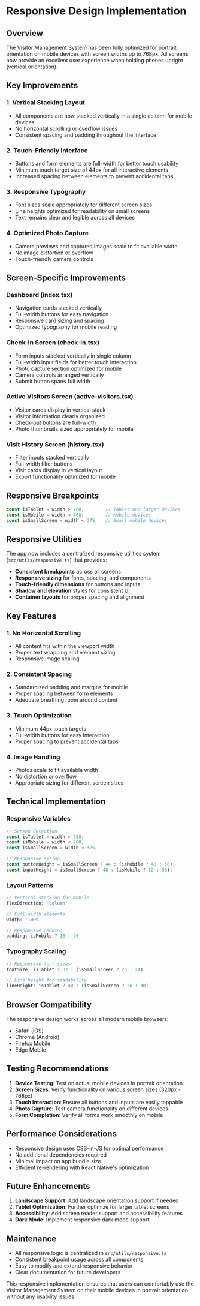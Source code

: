 # Responsive Design Implementation

## Overview

The Visitor Management System has been fully optimized for portrait orientation on mobile devices with screen widths up to 768px. All screens now provide an excellent user experience when holding phones upright (vertical orientation).

## Key Improvements

### 1. **Vertical Stacking Layout**
- All components are now stacked vertically in a single column for mobile devices
- No horizontal scrolling or overflow issues
- Consistent spacing and padding throughout the interface

### 2. **Touch-Friendly Interface**
- Buttons and form elements are full-width for better touch usability
- Minimum touch target size of 44px for all interactive elements
- Increased spacing between elements to prevent accidental taps

### 3. **Responsive Typography**
- Font sizes scale appropriately for different screen sizes
- Line heights optimized for readability on small screens
- Text remains clear and legible across all devices

### 4. **Optimized Photo Capture**
- Camera previews and captured images scale to fit available width
- No image distortion or overflow
- Touch-friendly camera controls

## Screen-Specific Improvements

### Dashboard (index.tsx)
- Navigation cards stacked vertically
- Full-width buttons for easy navigation
- Responsive card sizing and spacing
- Optimized typography for mobile reading

### Check-In Screen (check-in.tsx)
- Form inputs stacked vertically in single column
- Full-width input fields for better touch interaction
- Photo capture section optimized for mobile
- Camera controls arranged vertically
- Submit button spans full width

### Active Visitors Screen (active-visitors.tsx)
- Visitor cards display in vertical stack
- Visitor information clearly organized
- Check-out buttons are full-width
- Photo thumbnails sized appropriately for mobile

### Visit History Screen (history.tsx)
- Filter inputs stacked vertically
- Full-width filter buttons
- Visit cards display in vertical layout
- Export functionality optimized for mobile

## Responsive Breakpoints

```typescript
const isTablet = width > 768;        // Tablet and larger devices
const isMobile = width < 768;        // Mobile devices
const isSmallScreen = width < 375;   // Small mobile devices
```

## Responsive Utilities

The app now includes a centralized responsive utilities system (`src/utils/responsive.ts`) that provides:

- **Consistent breakpoints** across all screens
- **Responsive sizing** for fonts, spacing, and components
- **Touch-friendly dimensions** for buttons and inputs
- **Shadow and elevation** styles for consistent UI
- **Container layouts** for proper spacing and alignment

## Key Features

### 1. **No Horizontal Scrolling**
- All content fits within the viewport width
- Proper text wrapping and element sizing
- Responsive image scaling

### 2. **Consistent Spacing**
- Standardized padding and margins for mobile
- Proper spacing between form elements
- Adequate breathing room around content

### 3. **Touch Optimization**
- Minimum 44px touch targets
- Full-width buttons for easy interaction
- Proper spacing to prevent accidental taps

### 4. **Image Handling**
- Photos scale to fit available width
- No distortion or overflow
- Appropriate sizing for different screen sizes

## Technical Implementation

### Responsive Variables
```typescript
// Screen detection
const isTablet = width > 768;
const isMobile = width < 768;
const isSmallScreen = width < 375;

// Responsive sizing
const buttonHeight = isSmallScreen ? 44 : (isMobile ? 48 : 56);
const inputHeight = isSmallScreen ? 48 : (isMobile ? 52 : 56);
```

### Layout Patterns
```typescript
// Vertical stacking for mobile
flexDirection: 'column'

// Full-width elements
width: '100%'

// Responsive padding
padding: isMobile ? 16 : 20
```

### Typography Scaling
```typescript
// Responsive font sizes
fontSize: isTablet ? 32 : (isSmallScreen ? 20 : 24)

// Line height for readability
lineHeight: isTablet ? 40 : (isSmallScreen ? 26 : 30)
```

## Browser Compatibility

The responsive design works across all modern mobile browsers:
- Safari (iOS)
- Chrome (Android)
- Firefox Mobile
- Edge Mobile

## Testing Recommendations

1. **Device Testing**: Test on actual mobile devices in portrait orientation
2. **Screen Sizes**: Verify functionality on various screen sizes (320px - 768px)
3. **Touch Interaction**: Ensure all buttons and inputs are easily tappable
4. **Photo Capture**: Test camera functionality on different devices
5. **Form Completion**: Verify all forms work smoothly on mobile

## Performance Considerations

- Responsive design uses CSS-in-JS for optimal performance
- No additional dependencies required
- Minimal impact on app bundle size
- Efficient re-rendering with React Native's optimization

## Future Enhancements

1. **Landscape Support**: Add landscape orientation support if needed
2. **Tablet Optimization**: Further optimize for larger tablet screens
3. **Accessibility**: Add screen reader support and accessibility features
4. **Dark Mode**: Implement responsive dark mode support

## Maintenance

- All responsive logic is centralized in `src/utils/responsive.ts`
- Consistent breakpoint usage across all components
- Easy to modify and extend responsive behavior
- Clear documentation for future developers

This responsive implementation ensures that users can comfortably use the Visitor Management System on their mobile devices in portrait orientation without any usability issues. 